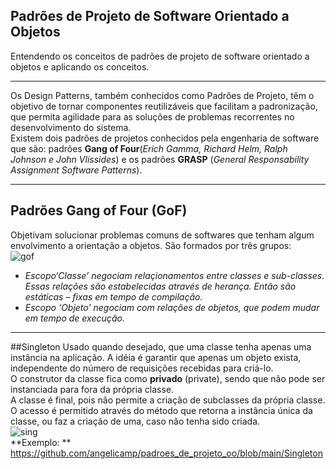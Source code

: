 ## Padrões de Projeto de Software Orientado a Objetos 
Entendendo os conceitos de padrões de projeto de software orientado a objetos e aplicando os conceitos.
_______________________________________________________________________________________________________________
Os Design Patterns, também conhecidos como Padrões de Projeto,  têm o objetivo de tornar componentes reutilizáveis que facilitam a padronização, que permita agilidade para as soluções de problemas recorrentes no desenvolvimento do sistema.<br/>
Existem dois padrões de projetos conhecidos pela engenharia de software que são: padrões **Gang of Four**(*Erich Gamma, Richard Helm, Ralph Johnson e John Vlissides*) e os padrões **GRASP** (*General Responsability Assignment Software Patterns*).
________________________________________________________________________________________________________________
## Padrões Gang of Four (GoF)
Objetivam solucionar problemas comuns de softwares que tenham algum envolvimento a orientação a objetos. São formados por três grupos:<br/>
 ![gof](https://user-images.githubusercontent.com/85784665/136676253-8e3c47fc-a5d8-427a-bbe8-1b11fc0594c1.png) <br/>
* *Escopo‘Classe’ negociam relaçionamentos entre classes e sub-classes. Essas
relações são estabelecidas através de herança. Então são estáticas – fixas em
tempo de compilação.*<br/>
* *Escopo ‘Objeto’ negociam com relações de objetos, que podem mudar em
tempo de execução.*
_________________________________________________________________________________________________________________
##Singleton
Usado quando desejado, que uma classe tenha apenas uma instância na aplicação. A idéia é garantir que apenas um objeto exista,
independente do número de requisições recebidas para criá-lo.<br/>
O construtor da classe fica como **privado** (private), sendo que não pode ser instanciada para fora da própria classe.<br/>
A classe é final, pois não permite a criação de subclasses da própria classe.<br/>
O acesso é permitido através do método que retorna a instância única da classe, ou faz a criação de uma, caso não tenha sido criada.<br/>
![sing](https://user-images.githubusercontent.com/85784665/136676567-752ede10-fd72-4875-846e-9a2fa261424d.png)<br/>
**Exemplo: ** https://github.com/angelicamp/padroes_de_projeto_oo/blob/main/Singleton
